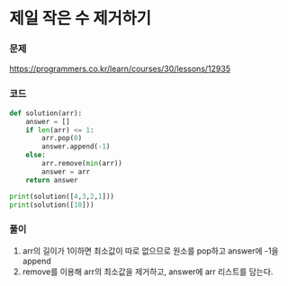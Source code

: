 제일 작은 수 제거하기
=================================================================

### 문제
https://programmers.co.kr/learn/courses/30/lessons/12935

### 코드

``` python
def solution(arr):
    answer = []
    if len(arr) <= 1:
        arr.pop(0)
        answer.append(-1)
    else:
        arr.remove(min(arr))
        answer = arr
    return answer

print(solution([4,3,2,1]))
print(solution([10]))
```

### 풀이

1. arr의 길이가 1이하면 최소값이 따로 없으므로 원소를 pop하고 answer에 -1을 append
2. remove를 이용해 arr의 최소값을 제거하고, answer에 arr 리스트를 담는다.
